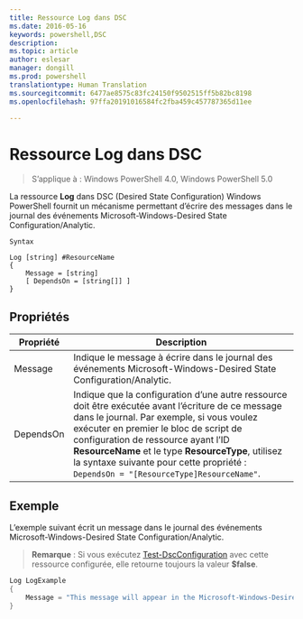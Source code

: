 ```yaml
---
title: Ressource Log dans DSC
ms.date: 2016-05-16
keywords: powershell,DSC
description: 
ms.topic: article
author: eslesar
manager: dongill
ms.prod: powershell
translationtype: Human Translation
ms.sourcegitcommit: 6477ae8575c83fc24150f9502515ff5b82bc8198
ms.openlocfilehash: 97ffa20191016584fc2fba459c457787365d11ee

---
```


# Ressource Log dans DSC 

> S’applique à : Windows PowerShell 4.0, Windows PowerShell 5.0

La ressource __Log__ dans DSC (Desired State Configuration) Windows PowerShell fournit un mécanisme permettant d’écrire des messages dans le journal des événements Microsoft-Windows-Desired State Configuration/Analytic.

```
Syntax

Log [string] #ResourceName
{
    Message = [string]
    [ DependsOn = [string[]] ]
}
```

## Propriétés
|  Propriété  |  Description   | 
|---|---| 
| Message| Indique le message à écrire dans le journal des événements Microsoft-Windows-Desired State Configuration/Analytic.| 
| DependsOn | Indique que la configuration d’une autre ressource doit être exécutée avant l’écriture de ce message dans le journal. Par exemple, si vous voulez exécuter en premier le bloc de script de configuration de ressource ayant l’ID __ResourceName__ et le type __ResourceType__, utilisez la syntaxe suivante pour cette propriété : `DependsOn = "[ResourceType]ResourceName"`.| 

## Exemple

L’exemple suivant écrit un message dans le journal des événements Microsoft-Windows-Desired State Configuration/Analytic.

> **Remarque** : Si vous exécutez [Test-DscConfiguration](https://technet.microsoft.com/en-us/library/dn407382.aspx) avec cette ressource configurée, elle retourne toujours la valeur **$false**.

```powershell 
Log LogExample
{
    Message = "This message will appear in the Microsoft-Windows-Desired State Configuration/Analytic event log."
} 
```




<!--HONumber=Jun16_HO4-->



